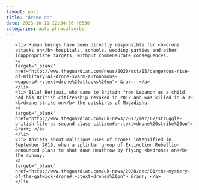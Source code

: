 ```yaml
---
layout: post
title: "drone on"
date: 2023-10-11 12:34:56 +0530
categories: auto-phrasalverbs
---
```

<ol>

    <li> Human beings have been directly responsible for <b>drone attacks on</b> hospitals, schools, wedding parties and other inappropriate targets, without commensurate consequences.
    <a 
    target="_blank" 
    href="http://www.theguardian.com/news/2020/oct/15/dangerous-rise-of-military-ai-drone-swarm-autonomous-weapons#:~:text=drone%20attacks%20on"> &rarr; </a>
    </li>
    <li> Bilal Berjawi, who came to Britain from Lebanon as a child, had his British citizenship revoked in 2012 and was killed in a US <b>drone strike on</b> the outskirts of Mogadishu.
    <a 
    target="_blank" 
    href="http://www.theguardian.com/uk-news/2017/mar/02/struggle-british-life-as-second-class-citizen#:~:text=drone%20strike%20on"> &rarr; </a>
    </li>
    <li> Anxiety about malicious uses of drones intensified in September 2019, when a splinter group of Extinction Rebellion announced plans to shut down Heathrow by flying <b>drones on</b> the runway.
    <a 
    target="_blank" 
    href="http://www.theguardian.com/uk-news/2020/dec/01/the-mystery-of-the-gatwick-drone#:~:text=drones%20on"> &rarr; </a>
    </li>